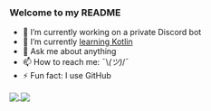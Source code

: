### Welcome to my README

- 🔭 I’m currently working on a private Discord bot
- 🌱 I’m currently [learning Kotlin](https://github.com/MetalTurtle18/kotlin-learning)
- 💬 Ask me about anything
- 📫 How to reach me: ¯\\_(ツ)_/¯
- ⚡ Fun fact: I use GitHub

<a href="https://www.youtube.com/watch?v=dQw4w9WgXcQ">
  <img align="center" src="https://github-readme-stats.vercel.app/api?username=MetalTurtle18&hide=stars&show_icons=true&hide_border=true&theme=gruvbox&bg_color=0d1116" />
</a>
<a href="https://www.youtube.com/watch?v=dQw4w9WgXcQ">
  <img align="center" src="https://github-readme-stats.vercel.app/api/top-langs/?username=MetalTurtle18&layout=compact&hide_border=true&theme=gruvbox&bg_color=0d1116" />
</a>
